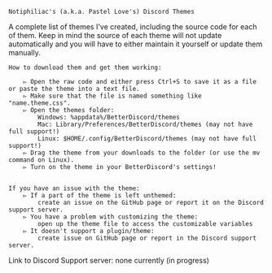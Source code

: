 	Notiphiliac's (a.k.a. Pastel Love's) Discord Themes
A complete list of themes I've created, including the source code for each of them.
Keep in mind the source of each theme will not update automatically and you will have to either maintain it yourself or update them manually.



	How to download them and get them working:

		▻ Open the raw code and either press Ctrl+S to save it as a file or paste the theme into a text file.
		▻ Make sure that the file is named something like "name.theme.css".
		▻ Open the themes folder:
			Windows: %appdata%/BetterDiscord/themes
			Mac: Library/Preferences/BetterDiscord/themes (may not have full support!)
			Linux: $HOME/.config/BetterDiscord/themes (may not have full support!)
		▻ Drag the theme from your downloads to the folder (or use the mv command on Linux).
    	▻ Turn on the theme in your BetterDiscord's settings!


	If you have an issue with the theme:
		▻ If a part of the theme is left unthemed: 
		    create an issue on the GitHub page or report it on the Discord support server.
		▻ You have a problem with customizing the theme: 
		    open up the theme file to access the customizable variables
		▻ It doesn't support a plugin/theme: 
		    create issue on GitHub page or report in the Discord support server.

Link to Discord Support server: none currently (in progress)